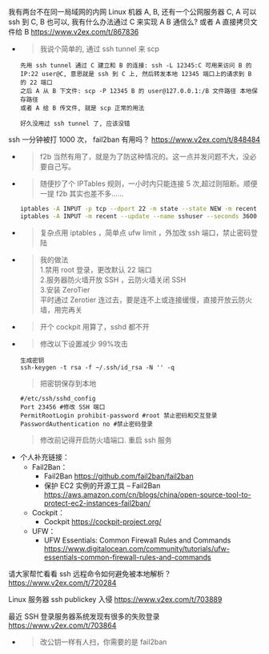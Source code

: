 
我有两台不在同一局域网的内网 Linux 机器 A, B, 还有一个公网服务器 C, A 可以 ssh 到 C, B 也可以, 我有什么办法通过 C 来实现 A B 通信么? 或者 A 直接拷贝文件给 B https://www.v2ex.com/t/867836
- > 我说个简单的, 通过 ssh tunnel 来 scp
  ```
  先用 ssh tunnel 通过 C 建立和 B 的连接: ssh -L 12345:C 可用来访问 B 的 IP:22 user@C, 意思就是 ssh 到 C 上, 然后转发本地 12345 端口上的请求到 B 的 22 端口
  之后 A 从 B 下文件: scp -P 12345 B 的 user@127.0.0.1:/B 文件路径 本地保存路径
  或者 A 给 B 传文件, 就是 scp 正常的用法

  好久没用过 ssh tunnel 了, 应该没错
  ```

ssh 一分钟被打 1000 次， fail2ban 有用吗？ https://www.v2ex.com/t/848484
- > f2b 当然有用了，就是为了防这种情况的。这一点并发问题不大，没必要自己写。
- > 随便抄了个 IPTables 规则，一小时内只能连接 5 次,超过则阻断。顺便一提 f2b 其实也差不多……
  ```sh
  iptables -A INPUT -p tcp --dport 22 -m state --state NEW -m recent --name sshuser --set
  iptables -A INPUT -m recent --update --name sshuser --seconds 3600 --hitcount 5 -j DROP
  ```
- > 复杂点用 iptables ，简单点 ufw limit ，外加改 ssh 端口，禁止密码登陆
- > 我的做法 <br> 1.禁用 root 登录，更改默认 22 端口 <br> 2.服务器防火墙开放 SSH ，云防火墙关闭 SSH <br> 3.安装 ZeroTier <br> 平时通过 Zerotier 连过去，要是连不上或连接缓慢，直接开放云防火墙，用完再关
- > 开个 cockpit 用算了，sshd 都不开
- > 修改以下设置减少 99%攻击
  ```console
  生成密钥
  ssh-keygen -t rsa -f ~/.ssh/id_rsa -N '' -q
  ```
  > 把密钥保存到本地
  ```
  #/etc/ssh/sshd_config
  Port 23456 #修改 SSH 端口
  PermitRootLogin prohibit-password #root 禁止密码和交互登录
  PasswordAuthentication no #禁止密码登录
  ```
  > 修改前记得开启防火墙端口. 重启 ssh 服务
- 个人补充链接：
  * Fail2Ban：
    + Fail2Ban https://github.com/fail2ban/fail2ban
    + 保护 EC2 实例的开源工具 – Fail2Ban https://aws.amazon.com/cn/blogs/china/open-source-tool-to-protect-ec2-instances-fail2ban/
  * Cockpit：
    + Cockpit https://cockpit-project.org/
  * UFW：
    + UFW Essentials: Common Firewall Rules and Commands https://www.digitalocean.com/community/tutorials/ufw-essentials-common-firewall-rules-and-commands

请大家帮忙看看 ssh 远程命令如何避免被本地解析？ https://www.v2ex.com/t/720284

Linux 服务器 ssh publickey 入侵 https://www.v2ex.com/t/703889

最近 SSH 登录服务器系统发现有很多的失败登录 https://www.v2ex.com/t/703864
- > 改公钥一样有人扫，你需要的是 fail2ban
